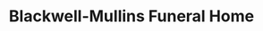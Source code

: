 ---
title: "Blackwell-Mullins Funeral Home"
url: /friona/blackwell-mullins-funeral-home/
shop: funeral directors
---